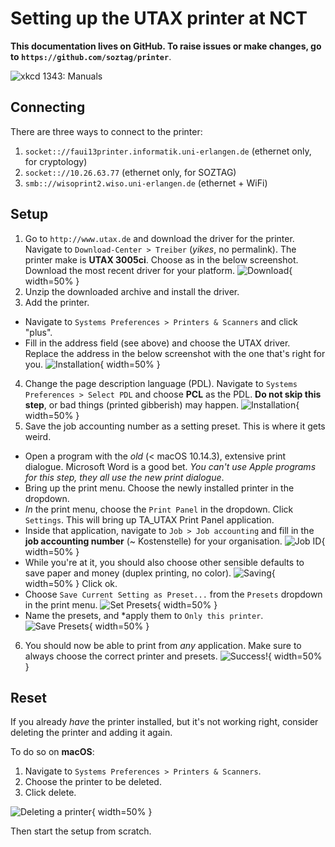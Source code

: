 # Setting up the UTAX printer at NCT

**This documentation lives on GitHub.
To raise issues or make changes, go to `https://github.com/soztag/printer`**.

![xkcd 1343: *Manuals*](https://imgs.xkcd.com/comics/manuals.png)


## Connecting

There are three ways to connect to the printer:

1. `socket:://faui13printer.informatik.uni-erlangen.de` (ethernet only, for cryptology)
2. `socket:://10.26.63.77` (ethernet only, for SOZTAG)
3. `smb:://wisoprint2.wiso.uni-erlangen.de` (ethernet + WiFi)


## Setup

1. Go to `http://www.utax.de` and download the driver for the printer.
  Navigate to `Download-Center > Treiber` (*yikes*, no permalink).
  The printer make is **UTAX 3005ci**.
  Choose as in the below screenshot.
  Download the most recent driver for your platform.
  ![Download](https://github.com/soztag/printer/blob/master/download.png?raw=true){ width=50% }
2. Unzip the downloaded archive and install the driver.
3. Add the printer.
  - Navigate to `Systems Preferences > Printers & Scanners` and click "plus".
  - Fill in the address field (see above) and choose the UTAX driver.
    Replace the address in the below screenshot with the one that's right for you.
    ![Installation](https://github.com/soztag/printer/blob/master/installation.png?raw=true){ width=50% }
4. Change the page description language (PDL).
  Navigate to `Systems Preferences > Select PDL` and choose **PCL** as the PDL.
  **Do not skip this step**, or bad things (printed gibberish) may happen.
  ![Installation](https://github.com/soztag/printer/blob/master/pdl.png?raw=true){ width=50% }
5. Save the job accounting number as a setting preset.
  This is where it gets weird.
  - Open a program with the *old* (< macOS 10.14.3), extensive print dialogue.
    Microsoft Word is a good bet.
    *You can't use Apple programs for this step, they all use the new print dialogue*.
  - Bring up the print menu. 
    Choose the newly installed printer in the dropdown.
  - *In* the print menu, choose the `Print Panel` in the dropdown.
    Click `Settings`.
    This will bring up TA_UTAX Print Panel application.
  - Inside that application, navigate to `Job > Job accounting` and fill in the **job accounting number** (~ Kostenstelle) for your organisation.
    ![Job ID](https://github.com/soztag/printer/blob/master/job_id.png?raw=true){ width=50% }
  - While you're at it, you should also choose other sensible defaults to save paper and money (duplex printing, no color).
    ![Saving](https://github.com/soztag/printer/blob/master/saving.png?raw=true){ width=50% }
    Click ok.
  - Choose `Save Current Setting as Preset...` from the `Presets` dropdown in the print menu.
    ![Set Presets](https://github.com/soztag/printer/blob/master/set_presets.png?raw=true){ width=50% }
  - Name the presets, and *apply them to `Only this printer`.
    ![Save Presets](https://github.com/soztag/printer/blob/master/save_presets.png?raw=true){ width=50% }
6. You should now be able to print from *any* application.
  Make sure to always choose the correct printer and presets.
  ![Success!](https://github.com/soztag/printer/blob/master/success.png?raw=true){ width=50% }


## Reset

If you already *have* the printer installed, but it's not working right, consider deleting the printer and adding it again.

To do so on **macOS**:

1. Navigate to `Systems Preferences > Printers & Scanners`.
2. Choose the printer to be deleted.
3. Click delete.

![Deleting a printer](https://github.com/soztag/printer/blob/master/deletion.png?raw=true){ width=50% }

Then start the setup from scratch.
